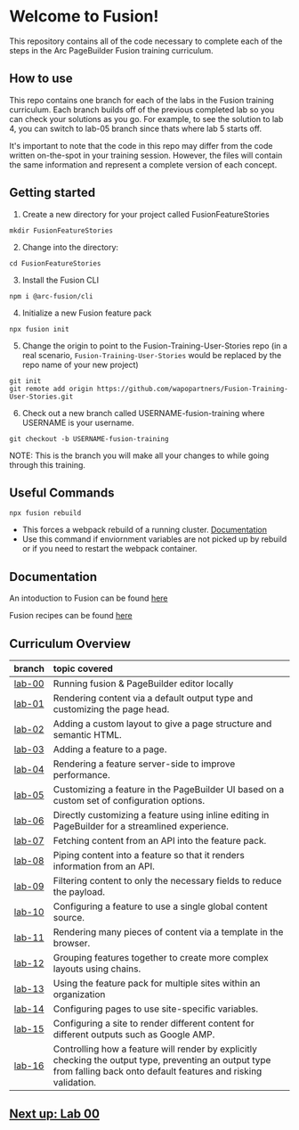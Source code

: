# Welcome to Fusion!

This repository contains all of the code necessary to complete each of the steps in the Arc PageBuilder Fusion training curriculum.

## How to use

This repo contains one branch for each of the labs in the Fusion training curriculum. Each branch builds off of the previous completed lab so you can check your solutions as you go. For example, to see the solution to lab 4, you can switch to lab-05 branch since thats where lab 5 starts off.

It's important to note that the code in this repo may differ from the code written on-the-spot in your training session. However, the files will contain the same information and represent a complete version of each concept.

## Getting started

1. Create a new directory for your project called FusionFeatureStories
```
mkdir FusionFeatureStories
```

2. Change into the directory:
```
cd FusionFeatureStories
```

3. Install the Fusion CLI
```
npm i @arc-fusion/cli
```

4. Initialize a new Fusion feature pack
```
npx fusion init
```

5. Change the origin to point to the Fusion-Training-User-Stories repo (in a real scenario, `Fusion-Training-User-Stories` would be replaced by the repo name of your new project)
```
git init
git remote add origin https://github.com/wapopartners/Fusion-Training-User-Stories.git
```

6. Check out a new branch called USERNAME-fusion-training where USERNAME is your username. 
```
git checkout -b USERNAME-fusion-training
```

NOTE: This is the branch you will make all your changes to while going through this training.

## Useful Commands 

```
npx fusion rebuild
```
- This forces a webpack rebuild of a running cluster. [Documentation](https://www.npmjs.com/package/@arc-fusion/cli#rebuild)
- Use this command if enviornment variables are not picked up by rebuild or if you need to restart the webpack container.

## Documentation 

An intoduction to Fusion can be found [here](https://redirector.arcpublishing.com/alc/arc-products/pagebuilder/fusion/documentation/recipes/intro.md?version=2.6)

Fusion recipes can be found [here](http://redirector.arcpublishing.com/alc/alc/arc-products/pagebuilder/fusion/2.7)


## Curriculum Overview 

| branch   | topic covered | 
| :------: | :----------   |
| [lab-00](https://github.com/wapopartners/Fusion-Training-User-Stories/tree/lab-00) | Running fusion & PageBuilder editor locally |
| [lab-01](https://github.com/wapopartners/Fusion-Training-User-Stories/tree/lab-01) | Rendering content via a default output type and customizing the page head. |
| [lab-02](https://github.com/wapopartners/Fusion-Training-User-Stories/tree/lab-02) | Adding a custom layout to give a page structure and semantic HTML. |
| [lab-03](https://github.com/wapopartners/Fusion-Training-User-Stories/tree/lab-03) | Adding a feature to a page. |
| [lab-04](https://github.com/wapopartners/Fusion-Training-User-Stories/tree/lab-04) | Rendering a feature server-side to improve performance. |
| [lab-05](https://github.com/wapopartners/Fusion-Training-User-Stories/tree/lab-05) | Customizing a feature in the PageBuilder UI based on a custom set of configuration options. |
| [lab-06](https://github.com/wapopartners/Fusion-Training-User-Stories/tree/lab-06) | Directly customizing a feature using inline editing in PageBuilder for a streamlined experience. |
| [lab-07](https://github.com/wapopartners/Fusion-Training-User-Stories/tree/lab-07) | Fetching content from an API into the feature pack. |
| [lab-08](https://github.com/wapopartners/Fusion-Training-User-Stories/tree/lab-08) | Piping content into a feature so that it renders information from an API. |
| [lab-09](https://github.com/wapopartners/Fusion-Training-User-Stories/tree/lab-09) | Filtering content to only the necessary fields to reduce the payload. |
| [lab-10](https://github.com/wapopartners/Fusion-Training-User-Stories/tree/lab-10) | Configuring a feature to use a single global content source. |
| [lab-11](https://github.com/wapopartners/Fusion-Training-User-Stories/tree/lab-11) | Rendering many pieces of content via a template in the browser. |
| [lab-12](https://github.com/wapopartners/Fusion-Training-User-Stories/tree/lab-12) | Grouping features together to create more complex layouts using chains. |
| [lab-13](https://github.com/wapopartners/Fusion-Training-User-Stories/tree/lab-13) | Using the feature pack for multiple sites within an organization |
| [lab-14](https://github.com/wapopartners/Fusion-Training-User-Stories/tree/lab-14) | Configuring pages to use site-specific variables. |
| [lab-15](https://github.com/wapopartners/Fusion-Training-User-Stories/tree/lab-15) | Configuring a site to render different content for different outputs such as Google AMP. |
| [lab-16](https://github.com/wapopartners/Fusion-Training-User-Stories/tree/lab-16) | Controlling how a feature will render by explicitly checking the output type, preventing an output type from falling back onto default features and risking validation. |


## [Next up: Lab 00](https://github.com/wapopartners/Fusion-Training-User-Stories/tree/lab-00)
